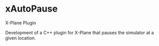 # xAutoPause
X-Plane Plugin

Development of a C++ plugin for X-Plane that pauses the simulator at a given location.
